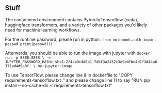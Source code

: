 ## Stuff

The containered environment contains Pytorch/Tensorflow (cuda), huggingface transformers, and a variety of other packages you'd likely need for machine learning workflows.

For the runtime password, please run in python: ``` from notebook.auth import passwd
print(passwd()) ```

Afterwards, you should be able to run the image with jupyter with ``` docker run -p 8888:8888 \
  -e JUPYTER_PASSWORD_HASH='sha1:2f4ab3c4d8a1:7dbf3a2452c3e9b4fbc4d1f3d44a6371ad4d9a8f' \
  my-jupyter-image ```

To use TensorFlow, please change line 8 in dockerfile to "COPY requirements-tensorflow.txt ." and please change line 11 to say "RUN pip install --no-cache-dir -r requirements-tensorflow.txt"
